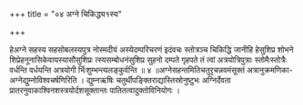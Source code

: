 +++
title = "०४ अग्ने चिकिद्ध्य१स्य"

+++

हेअग्ने सहस्य सहसोबलस्यपुत्र नोस्मदीयं अस्येदम्परिचरणं इदंवचः स्तोत्रञ्च चिकिद्धि जानीहि हेसुशिप्र शोभने शिप्रेहनूनासिकेवायस्यासौसुशिप्रः त्स्यसम्बोधनंसुशिप्र सुहनो दम्पते गृहपते तं त्वां अत्रयोत्रिपुत्राः स्तोमैःस्तोत्रैः वर्धन्ति वर्धयन्ति अत्रयोगी र्भिःशुम्भन्त्यलङ्कुर्वन्ति ॥ ४ ॥अग्नेसहन्तमितिचतुरृचन्नवमंसूक्तं अत्रानुक्रमणिका-अग्नेद्युम्नोविश्वचर्षणिरिति । द्युम्नऋषिः चतुर्थीपङ्क्तिराद्यास्तिस्रोनुष्टुभः अग्निर्देवता प्रातरनुवाकाश्विनशस्त्रयोर्दशसूक्तान्तः पातितत्वादुक्तोविनियोगः ।
